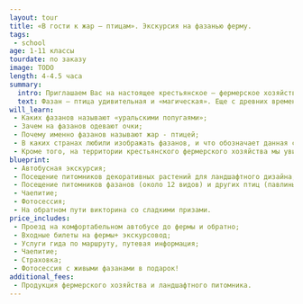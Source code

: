 ```yaml
---
layout: tour
title: «В гости к жар – птицам». Экскурсия на фазанью ферму.
tags:
 - school
age: 1-11 классы
tourdate: по заказу
image: TODO
length: 4-4.5 часа
summary:
  intro: Приглашаем Вас на настоящее крестьянское – фермерское хозяйства «Фазанья ферма».
  text: Фазан – птица удивительная и «магическая». Еще с древних времен ее отожествляли с мифическим фениксом – сладкоголосой птицей счастья. Фазаны  - это обилие красок, множество необычных форм, симфонии голосов, грациозность походки. Теперь эта чудо - птица с горящими на солнце перьями живет и в Прикамье.
will_learn:
 - Каких фазанов называют «уральскими попугаями»;
 - Зачем на фазанов одевают очки;
 - Почему именно фазанов называют жар - птицей;
 - В каких странах любили изображать фазанов, и что обозначает данная символика.
 - Кроме того, на территории крестьянского фермерского хозяйства мы увидим как выращивают растения для ландшафтного дизайна и познакомимся с профессиями фермера, биолога, садовника, цветовода.
blueprint:
 - Автобусная экскурсия;
 - Посещение питомников декоративных растений для ландшафтного дизайна;
 - Посещение питомников фазанов (около 12 видов) и других птиц (павлины, кеклики, куропатки и декоративные куры);
 - Чаепитие;
 - Фотосессия;
 - На обратном пути викторина со сладкими призами.
price_includes:
 - Проезд на комфортабельном автобусе до фермы и обратно;
 - Входные билеты на фермы+ экскурсовод;
 - Услуги гида по маршруту, путевая информация;
 - Чаепитие;
 - Страховка;
 - Фотосессия с живыми фазанами в подарок!
additional_fees:
 - Продукция фермерского хозяйства и ландшафтного питомника.
---
```

